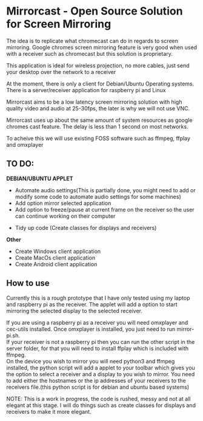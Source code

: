 <h1>Mirrorcast - Open Source Solution for Screen Mirroring</h1>

<p>The idea is to replicate what chromecast can do in regards to screen mirroring. 
Google chromes screen mirroring feature is very good when used with a receiver such as chromecast but this solution is proprietary.</p>

<p>This application is ideal for wireless projection, no more cables, just send your desktop over the network to a receiver</P>

<p>At the moment, there is only a client for Debian/Ubuntu Operating systems. There is a server/receiver application for raspberry pi and Linux</p>

<p>Mirrorcast aims to be a low latency screen mirroring solution with high quality video and audio at 25-30fps, the later is why we will not use VNC.</p>

<p>Mirrorcast uses up about the same amount of system resources as google chromes cast feature. The delay is less than 1 second on most networks.</p>

<p>To acheive this we will use existing FOSS software such as ffmpeg, ffplay and omxplayer</p>

<h2>TO DO:</h2>

<b>DEBIAN/UBUNTU APPLET</b>
<ul><li>Automate audio settings(This is partially done, you might need to add or modify some code to automate audio settings for some machines)</li>
<li>Add option mirror selected application</li>
<li>Add option to freeze/pause at current frame on the receiver so the user can continue working on their computer</p>
<li>Tidy up code (Create classes for displays and receivers)</li></ul>

<b>Other</b>
<ul><li>Create Windows client application</li>
<li>Create MacOs client application</li>
<li>Create Android client application</li></ul>

<h2>How to use</h2>

<p>Currently this is a rough prototype that I have only tested using my laptop and raspberry pi as the receiver. The applet will add a option to start mirroring the selected display to the selected receiver.</p>

<p>If you are using a raspberry pi as a receiver you will need omxplayer and cec-utils installed. Once omxplayer is installed, you just need to run mirror-pi.sh.</br> If your receiver is not a raspberry pi then you can run the other script in the server folder, for that you will need to install ffplay which is included with ffmpeg.<br/>On the device you wish to mirror you will need python3 and ffmpeg installed, the python script will add a applet to your toolbar which gives you the option to select a receiver and a display to you wish to mirror. You need to add either the hostnames or the ip addresses of your receivers to the receivers file.(this python script is for debian and ubuntu based systems)</p>

<p>NOTE: This is a work in progress, the code is rushed, messy and not at all elegant at this stage. I will do things such as create classes for displays and receivers to make it more elegant. </p>
